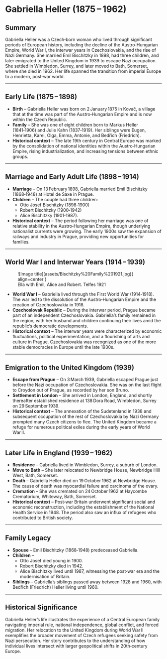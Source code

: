 # Gabriella Heller (1875 – 1962)

## Summary
Gabriella Heller was a Czech‑born woman who lived through significant periods of European history, including the decline of the Austro‑Hungarian Empire, World War I, the interwar years in Czechoslovakia, and the rise of Nazi Germany. She married Emil Bischitzky in 1898, had three children, and later emigrated to the United Kingdom in 1939 to escape Nazi occupation. She settled in Wimbledon, Surrey, and later moved to Bath, Somerset, where she died in 1962. Her life spanned the transition from imperial Europe to a modern, post‑war world.

---

## Early Life (1875 – 1898)

- **Birth** – Gabriella Heller was born on 2 January 1875 in Kovač, a village that at the time was part of the Austro‑Hungarian Empire and is now within the Czech Republic.  
- **Family** – She was one of eight children born to Markus Heller (1841‑1906) and Julie Kahn (1837‑1919). Her siblings were Eugen, Henrietta, Karel, Olga, Emma, Antonie, and Bedřich (Friedrich).  
- **Historical context** – The late 19th century in Central Europe was marked by the consolidation of national identities within the Austro‑Hungarian Empire, rising industrialization, and increasing tensions between ethnic groups.

---

## Marriage and Early Adult Life (1898 – 1914)

- **Marriage** – On 13 February 1898, Gabriella married Emil Bischitzky (1868‑1948) at Hotel de Saxe in Prague.  
- **Children** – The couple had three children:  
  - Otto Josef Bischitzky (1898‑1900)  
  - Robert Bischitzky (1900‑1942)  
  - Alice Bischitzky (1901‑1987).  
- **Historical context** – The period following her marriage was one of relative stability in the Austro‑Hungarian Empire, though underlying nationalist currents were growing. The early 1900s saw the expansion of railways and industry in Prague, providing new opportunities for families.

---

## World War I and Interwar Years (1914 – 1939)

<figure markdown="span">
  ![Image title](assets/Bischitzky%20Family%201921.jpg){ align=center }
  <figcaption>Ella with Emil, Alice and Robert. Telfes 1921</figcaption>
</figure>

- **World War I** – Gabriella lived through the First World War (1914‑1918). The war led to the dissolution of the Austro‑Hungarian Empire and the creation of Czechoslovakia in 1918.  
- **Czechoslovak Republic** – During the interwar period, Prague became part of an independent Czechoslovakia. Gabriella’s family remained in the region, with her husband and children continuing their lives amid the republic’s democratic developments.  
- **Historical context** – The interwar years were characterized by economic fluctuations, political experimentation, and a flourishing of arts and culture in Prague. Czechoslovakia was recognized as one of the more stable democracies in Europe until the late 1930s.

---

## Emigration to the United Kingdom (1939)

- **Escape from Prague** – On 3 March 1939, Gabriella escaped Prague just before the Nazi occupation of Czechoslovakia. She was on the last flight to Croydon out of Prague, as recorded by her son Bruno.  
- **Settlement in London** – She arrived in London, England, and shortly thereafter established residence at 138 Dora Road, Wimbledon, Surrey on 29 September 1939.  
- **Historical context** – The annexation of the Sudetenland in 1938 and subsequent occupation of the rest of Czechoslovakia by Nazi Germany prompted many Czech citizens to flee. The United Kingdom became a refuge for numerous political exiles during the early years of World War II.

---

## Later Life in England (1939 – 1962)

- **Residence** – Gabriella lived in Wimbledon, Surrey, a suburb of London.  
- **Move to Bath** – She later relocated to Newbridge House, Newbridge Hill West, Bath, Somerset.  
- **Death** – Gabriella Heller died on 19 October 1962 at Newbridge House. The cause of death was myocardial failure and carcinoma of the ovary.  
- **Cremation** – She was cremated on 24 October 1962 at Haycombe Crematorium, Whiteway, Bath, Somerset.  
- **Historical context** – Post‑war Britain underwent significant social and economic reconstruction, including the establishment of the National Health Service in 1948. The period also saw an influx of refugees who contributed to British society.

---

## Family Legacy

- **Spouse** – Emil Bischitzky (1868‑1948) predeceased Gabriella.  
- **Children** –  
  - Otto Josef died young in 1900.  
  - Robert Bischitzky died in 1942.  
  - Alice Bischitzky lived until 1987, witnessing the post‑war era and the modernisation of Britain.  
- **Siblings** – Gabriella’s siblings passed away between 1928 and 1960, with Bedřich (Friedrich) Heller living until 1960.

---

## Historical Significance

Gabriella Heller’s life illustrates the experience of a Central European family navigating imperial rule, national independence, global conflict, and forced migration. Her relocation to the United Kingdom during World War II exemplifies the broader movement of Czech refugees seeking safety from Nazi persecution. Her story contributes to the understanding of how individual lives intersect with larger geopolitical shifts in 20th‑century Europe.